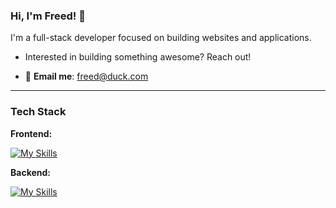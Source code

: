 ### Hi, I'm Freed! 🧊

I'm a full-stack developer focused on building websites and applications.

- Interested in building something awesome? Reach out!

- 💌 **Email me**: [freed@duck.com](mailto:freed@duck.com)

---

### **Tech Stack**

**Frontend:**

[![My Skills](https://skillicons.dev/icons?i=flutter,nuxt,react,html,css)](https://skillicons.dev)


**Backend:**

[![My Skills](https://skillicons.dev/icons?i=dart,python,go,js,ts)](https://skillicons.dev)
